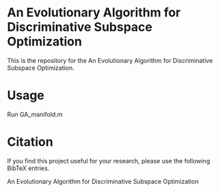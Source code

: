 # An Evolutionary Algorithm for Discriminative Subspace Optimization

This is the repository for the An Evolutionary Algorithm for Discriminative Subspace Optimization.

# Usage

Run GA_manifold.m

# Citation

If you find this project useful for your research, please use the following BibTeX entries.

An Evolutionary Algorithm for Discriminative Subspace Optimization
